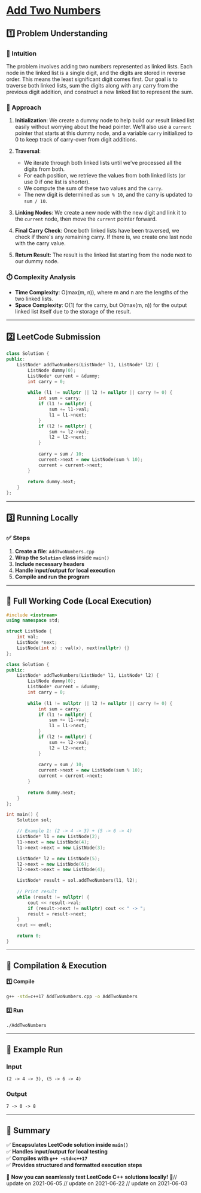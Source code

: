 # **[Add Two Numbers](https://leetcode.com/problems/add-two-numbers/description/)**  

## **1️⃣ Problem Understanding**  
### **📌 Intuition**  
The problem involves adding two numbers represented as linked lists. Each node in the linked list is a single digit, and the digits are stored in reverse order. This means the least significant digit comes first. Our goal is to traverse both linked lists, sum the digits along with any carry from the previous digit addition, and construct a new linked list to represent the sum.

### **🚀 Approach**  
1. **Initialization**: We create a dummy node to help build our result linked list easily without worrying about the head pointer. We'll also use a `current` pointer that starts at this dummy node, and a variable `carry` initialized to 0 to keep track of carry-over from digit additions.

2. **Traversal**:
   - We iterate through both linked lists until we've processed all the digits from both.
   - For each position, we retrieve the values from both linked lists (or use 0 if one list is shorter).
   - We compute the sum of these two values and the `carry`.
   - The new digit is determined as `sum % 10`, and the carry is updated to `sum / 10`.

3. **Linking Nodes**: We create a new node with the new digit and link it to the `current` node, then move the `current` pointer forward.

4. **Final Carry Check**: Once both linked lists have been traversed, we check if there's any remaining carry. If there is, we create one last node with the carry value.

5. **Return Result**: The result is the linked list starting from the node next to our dummy node.

### **⏱️ Complexity Analysis**  
- **Time Complexity**: O(max(m, n)), where m and n are the lengths of the two linked lists.
- **Space Complexity**: O(1) for the carry, but O(max(m, n)) for the output linked list itself due to the storage of the result.

---  

## **2️⃣ LeetCode Submission**  
```cpp
class Solution {
public:
    ListNode* addTwoNumbers(ListNode* l1, ListNode* l2) {
        ListNode dummy(0);
        ListNode* current = &dummy;
        int carry = 0;
        
        while (l1 != nullptr || l2 != nullptr || carry != 0) {
            int sum = carry;
            if (l1 != nullptr) {
                sum += l1->val;
                l1 = l1->next;
            }
            if (l2 != nullptr) {
                sum += l2->val;
                l2 = l2->next;
            }
            
            carry = sum / 10;
            current->next = new ListNode(sum % 10);
            current = current->next;
        }
        
        return dummy.next;
    }
};
```  

---  

## **3️⃣ Running Locally**  
### **✅ Steps**  
1. **Create a file**: `AddTwoNumbers.cpp`  
2. **Wrap the `Solution` class** inside `main()`  
3. **Include necessary headers**  
4. **Handle input/output for local execution**  
5. **Compile and run the program**  

---  

## **📝 Full Working Code (Local Execution)**  
```cpp
#include <iostream>
using namespace std;

struct ListNode {
    int val;
    ListNode *next;
    ListNode(int x) : val(x), next(nullptr) {}
};

class Solution {
public:
    ListNode* addTwoNumbers(ListNode* l1, ListNode* l2) {
        ListNode dummy(0);
        ListNode* current = &dummy;
        int carry = 0;
        
        while (l1 != nullptr || l2 != nullptr || carry != 0) {
            int sum = carry;
            if (l1 != nullptr) {
                sum += l1->val;
                l1 = l1->next;
            }
            if (l2 != nullptr) {
                sum += l2->val;
                l2 = l2->next;
            }
            
            carry = sum / 10;
            current->next = new ListNode(sum % 10);
            current = current->next;
        }
        
        return dummy.next;
    }
};

int main() {
    Solution sol;

    // Example 1: (2 -> 4 -> 3) + (5 -> 6 -> 4)
    ListNode* l1 = new ListNode(2);
    l1->next = new ListNode(4);
    l1->next->next = new ListNode(3);

    ListNode* l2 = new ListNode(5);
    l2->next = new ListNode(6);
    l2->next->next = new ListNode(4);

    ListNode* result = sol.addTwoNumbers(l1, l2);
    
    // Print result
    while (result != nullptr) {
        cout << result->val;
        if (result->next != nullptr) cout << " -> ";
        result = result->next;
    }
    cout << endl;

    return 0;
}
```  

---  

## **🔧 Compilation & Execution**  
#### **1️⃣ Compile**  
```bash
g++ -std=c++17 AddTwoNumbers.cpp -o AddTwoNumbers
```  

#### **2️⃣ Run**  
```bash
./AddTwoNumbers
```  

---  

## **🎯 Example Run**  
### **Input**  
```
(2 -> 4 -> 3), (5 -> 6 -> 4)
```  
### **Output**  
```
7 -> 0 -> 8
```  

---  

## **📌 Summary**  
✅ **Encapsulates LeetCode solution inside `main()`**  
✅ **Handles input/output for local testing**  
✅ **Compiles with `g++ -std=c++17`**  
✅ **Provides structured and formatted execution steps**  

🚀 **Now you can seamlessly test LeetCode C++ solutions locally!** 🚀// update on 2021-06-05
// update on 2021-06-22
// update on 2021-06-03
